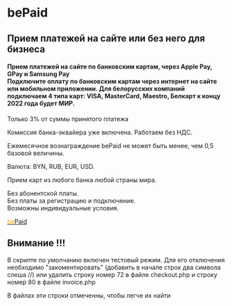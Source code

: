# bePaid
<h2>Прием платежей на сайте или без него для бизнеса</h2>



<h4>Прием платежей на сайте по банковским картам, через Apple Pay, GPay и Samsung Pay<br>Подключите оплату по банковским картам через интернет на сайте или мобильном приложении. Для белорусских компаний подключаем 4 типа карт: VISA, MasterCard, Maestro, Белкарт к концу 2022 года будет МИР.</h4>


  <p>Только 3% от суммы принятого платежа</p>

  <p>Комиссия банка-эквайера уже включена. Работаем без НДС.</p>

  <p>Ежемесячное вознаграждение bePaid не может быть менее, чем 0,5 базовой величины.</p>

  <p>Валюта: BYN, RUB, EUR, USD.</p>

<p>Прием карт из любого банка любой страны мира.</p>

<p>Без абонентской платы.<br>
Без платы за регистрацию и подключение.<br>
Возможны индивидуальные условия.</p>


<a href="https://bepaid.by"><span style="color:orange">be</span>Paid</a>


<h2> Внимание !!! </h2>

<p>В скрипте по умолчанию включен тестовый режим. Для его отключения необходимо "закоментировать" (добавить в начале строк два символа слеша //) или удалить строку номер 72 в файле checkout.php и строку номер 80 в файле invoice.php</p>
<p>В файлах эти строки отмеченны, чтобы легче их найти</p>
